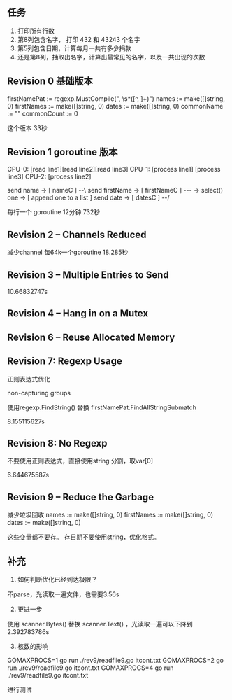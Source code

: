 
## 任务

1. 打印所有行数
2. 第8列包含名字， 打印 432 和 43243 个名字
3. 第5列包含日期，计算每月一共有多少捐款
4. 还是第8列，抽取出名字，计算出最常见的名字，以及一共出现的次数

## Revision 0  基础版本

firstNamePat := regexp.MustCompile(", \\s*([^, ]+)")
names := make([]string, 0)
firstNames := make([]string, 0)
dates := make([]string, 0)
commonName := ""
commonCount := 0


这个版本 33秒

## Revision 1  goroutine 版本

CPU-0: [read line1][read line2][read line3]
CPU-1:             [process line1]         [process line3]
CPU-2:                         [process line2]


send name      -> [ nameC      ] --\ 
send firstName -> [ firstNameC ] --- -> select() one -> [ append one to a list ]
send date      -> [ datesC     ] --/ 

每行一个 goroutine
12分钟  732秒

##  Revision 2 – Channels Reduced

减少channel
每64k一个goroutine
18.285秒


## Revision 3 – Multiple Entries to Send

10.66832747s

## Revision 4 – Hang in on a Mutex


## Revision 6 – Reuse Allocated Memory




## Revision 7: Regexp Usage

正则表达式优化

non-capturing groups

使用regexp.FindString() 替换 firstNamePat.FindAllStringSubmatch

8.155115627s

## Revision 8: No Regexp

不要使用正则表达式，直接使用string 分割，取var[0]

6.644675587s

## Revision 9 – Reduce the Garbage

减少垃圾回收
names := make([]string, 0)
firstNames := make([]string, 0)
dates := make([]string, 0)

这些变量都不要存。 存日期不要使用string，优化格式。


## 补充

1. 如何判断优化已经到达极限？ 

不parse，光读取一遍文件，也需要3.56s

2. 更进一步

使用 scanner.Bytes() 替换 scanner.Text() ，光读取一遍可以下降到2.392783786s

3. 核数的影响

GOMAXPROCS=1 go run ./rev9/readfile9.go itcont.txt
GOMAXPROCS=2 go run ./rev9/readfile9.go itcont.txt
GOMAXPROCS=4 go run ./rev9/readfile9.go itcont.txt

进行测试
